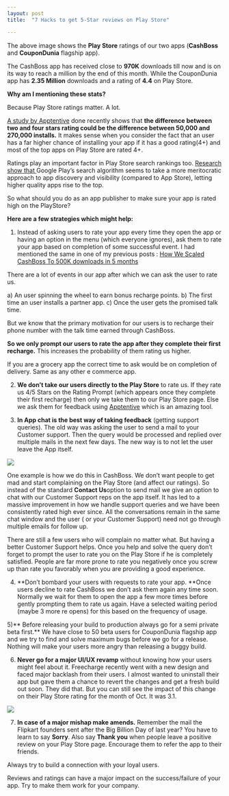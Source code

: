 ```yaml
---
layout: post
title:  "7 Hacks to get 5-Star reviews on Play Store"

---
```




The above image shows the **Play Store** ratings of our two apps (**CashBoss** and **CouponDunia** flagship app).

The CashBoss app has received close to **970K** downloads till now and is on its way to reach a million by the end of this month. While the CouponDunia app has **2.35 Million** downloads and a rating of **4.4** on Play Store.

**Why am I mentioning these stats?**

Because Play Store ratings matter. A lot.

[A study by Apptentive](http://www.huffingtonpost.com/young-entrepreneur-council/mobile-app-ratings-whats_b_8051016.html?ir=India&adsSiteOverride=in) done recently shows that **the difference between two and four stars rating could be the difference between 50,000 and 270,000 installs.** It makes sense when you consider the fact that an user has a far higher chance of installing your app if it has a good rating(4+) and most of the top apps on Play Store are rated 4+.

Ratings play an important factor in Play Store search rankings too. [Research show that ](http://www.adweek.com/socialtimes/how-rating-affects-ranking-in-search-results-and-top-charts-across-platforms/527476?red=im)Google Play’s search algorithm seems to take a more meritocratic approach to app discovery and visibility (compared to App Store), letting higher quality apps rise to the top.

So what should you do as an app publisher to make sure your app is rated high on the PlayStore?

**Here are a few strategies which might help:**

1. Instead of asking users to rate your app every time they open the app or having an option in the menu (which everyone ignores), ask them to rate your app based on completion of some successful event. I had mentioned the same in one of my previous posts : [How We Scaled CashBoss To 500K downloads in 5 months](https://www.linkedin.com/pulse/how-we-scaled-cashboss-500k-downloads-5-months-manas-j-saloi)

There are a lot of events in our app after which we can ask the user to rate us.

a) An user spinning the wheel to earn bonus recharge points.
b) The first time an user installs a partner app.
c) Once the user gets the promised talk time.

But we know that the primary motivation for our users is to recharge their phone number with the talk time earned through CashBoss.

**So we only prompt our users to rate the app after they complete their first recharge.** This increases the probability of them rating us higher.

If you are a grocery app the correct time to ask would be on completion of delivery. Same as any other e commerce app.

2) **We don’t take our users directly to the Play Store** to rate us. If they rate us 4/5 Stars on the Rating Prompt (which appears once they complete their first recharge) then only we take them to our Play Store page. Else we ask them for feedback using [Apptentive](http://www.apptentive.com/) which is an amazing tool.

3) **In App chat is the best way of taking feedback** (getting support queries). The old way was asking the user to send a mail to your Customer support. Then the query would be processed and replied over multiple mails in the next few days. The new way is to not let the user leave the App itself.

![](https://cdn-images-1.medium.com/max/2000/0*7LfhkhtnBEy8JE0k.png)

One example is how we do this in CashBoss. We don’t want people to get mad and start complaining on the Play Store (and affect our ratings). So instead of the standard **Contact Us**option to send mail we give an option to chat with our Customer Support reps on the app itself. It has led to a massive improvement in how we handle support queries and we have been consistently rated high ever since. All the conversations remain in the same chat window and the user ( or your Customer Support) need not go through multiple emails for follow up.

There are still a few users who will complain no matter what. But having a better Customer Support helps. Once you help and solve the query don’t forget to prompt the user to rate you on the Play Store if he is completely satisfied. People are far more prone to rate you negatively once you screw up than rate you favorably when you are providing a good experience.

4) **Don’t bombard your users with requests to rate your app. **Once users decline to rate CashBoss we don’t ask them again any time soon. Normally we wait for them to open the app a few more times before gently prompting them to rate us again. Have a selected waiting period (maybe 3 more re opens) for this based on the frequency of usage.

5)** Before releasing your build to production always go for a semi private beta first.** We have close to 50 beta users for CouponDunia flagship app and we try to find and solve maximum bugs before we go for a release. Nothing will make your users more angry than releasing a buggy build.

6) **Never go for a major UI/UX revamp** without knowing how your users might feel about it. Freecharge recently went with a new design and faced major backlash from their users. I almost wanted to uninstall their app but gave them a chance to revert the changes and get a fresh build out soon. They did that. But you can still see the impact of this change on their Play Store rating for the month of Oct. It was 3.1.

![](https://cdn-images-1.medium.com/max/2000/0*PLNo7dgQitCvb7G5.png)

7) **In case of a major mishap make amends.** Remember the mail the Flipkart founders sent after the Big Billion Day of last year? You have to learn to say **Sorry**. Also say **Thank you** when people leave a positive review on your Play Store page. Encourage them to refer the app to their friends.

Always try to build a connection with your loyal users.

Reviews and ratings can have a major impact on the success/failure of your app. Try to make them work for your company.
